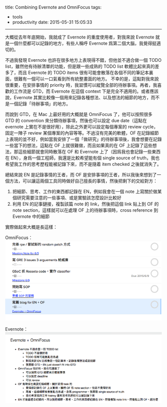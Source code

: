 title: Combining Evernote and OmniFocus
tags:
  - tools
  - productivity
date: 2015-05-31 15:05:33
---


大概從去年年底開始，我就成了 Evernote 的重度使用者，對我來說 Evernote 就是一個什麼都可以記錄的地方，有些人稱呼 Evernote 爲第二個大腦，我覺得挺適切的。

不過我發現 Evernote 也許在很多地方上表現得不錯，但他並不適合做一個 TODO list，雖然他有待辦清單的功能，但是跟一些成熟的 TODO list 軟體比起來真的差多了，而且 Evernote 的 TODO items 很有可能會散落在各個不同的筆記本裏面，很難有一個可以一口氣看到所有統整畫面的地方。
不幸的是，這點對我來說很重要，在安排事情的 priority 時，我習慣可以縱覽全部的待辦事項。再者，我喜歡的工作流是 GTD，而 Evernote 在這個 context 下是完全不適用的。或者應該說，Evernote 其實比較像一個用來記錄各種想法、以及想法的細節的地方，而不是一個記錄「待辦事項」的地方。

而說到 GTD，在 Mac 上最好用的大概就是 OmniFocus 了，他可以按照很多 GTD 的 convention 來分類待辦事項，然後也可以設定 due date（這點在 evernote 上實在不是很好用），除此之外更可以設定每個專案的 review cycle，固定一陣子 review 某個專案的內容等等。不過沒有完美的軟體，OF 在記錄細節上表現的並不好，例如當我安排了一個「做研究」的待辦事項後，我會想要在記錄一些當下的想法，這點在 OF 上就很難做，而且如果真的在 OF 上記錄了這些想法，那這些細節就會同時散落在 OF 和 Evernote 上了（因爲我也會記錄一些東西在 EN），身爲一個工程師，我還是比較希望能有個 single source of truth，我也希望我工作的思考歷程能被記錄下來，而不是隨着 item checked 之後就消失了。

總結來說 EN 是記錄事情的王者，而 OF 是安排事項的王者，所以我後來想到了一個方法，可以讓這兩個工具同時做好自己擅長的事情，然後把剩下的交給對方：

1. 把細節、思考、工作的東西都記錄在 EN，例如我會在一個 note 上寫關於做某個研究需要注意的一些事項、或是實驗該怎麼設計比較好
2. 利用 EN 的記事鏈接，複製該篇 note 的 link，然後把這個 link 貼上到 OF 的 note section，這樣就可以在處理 OF 上的待辦事項時，cross reference 到 Evernote 中的細節

實際做起來大概是長這樣：

OmniFocus：
![](img/2015/5/31-omnifocus.png)

Evernote：
![](img/2015/5/31-evernote.png)
